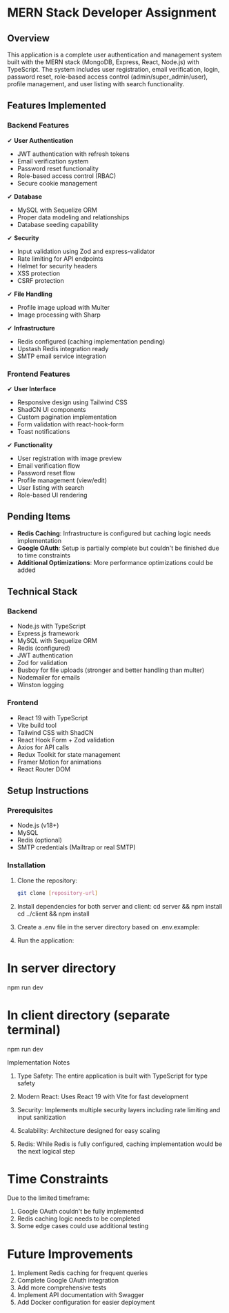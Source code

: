 # MERN Stack Developer Assignment

## Overview

This application is a complete user authentication and management system built with the MERN stack (MongoDB, Express, React, Node.js) with TypeScript. The system includes user registration, email verification, login, password reset, role-based access control (admin/super_admin/user), profile management, and user listing with search functionality.

## Features Implemented

### Backend Features

✔ **User Authentication**

- JWT authentication with refresh tokens
- Email verification system
- Password reset functionality
- Role-based access control (RBAC)
- Secure cookie management

✔ **Database**

- MySQL with Sequelize ORM
- Proper data modeling and relationships
- Database seeding capability

✔ **Security**

- Input validation using Zod and express-validator
- Rate limiting for API endpoints
- Helmet for security headers
- XSS protection
- CSRF protection

✔ **File Handling**

- Profile image upload with Multer
- Image processing with Sharp

✔ **Infrastructure**

- Redis configured (caching implementation pending)
- Upstash Redis integration ready
- SMTP email service integration

### Frontend Features

✔ **User Interface**

- Responsive design using Tailwind CSS
- ShadCN UI components
- Custom pagination implementation
- Form validation with react-hook-form
- Toast notifications

✔ **Functionality**

- User registration with image preview
- Email verification flow
- Password reset flow
- Profile management (view/edit)
- User listing with search
- Role-based UI rendering

## Pending Items

- **Redis Caching**: Infrastructure is configured but caching logic needs implementation
- **Google OAuth**: Setup is partially complete but couldn't be finished due to time constraints
- **Additional Optimizations**: More performance optimizations could be added

## Technical Stack

### Backend

- Node.js with TypeScript
- Express.js framework
- MySQL with Sequelize ORM
- Redis (configured)
- JWT authentication
- Zod for validation
- Busboy for file uploads (stronger and better handling than multer)
- Nodemailer for emails
- Winston logging

### Frontend

- React 19 with TypeScript
- Vite build tool
- Tailwind CSS with ShadCN
- React Hook Form + Zod validation
- Axios for API calls
- Redux Toolkit for state management
- Framer Motion for animations
- React Router DOM

## Setup Instructions

### Prerequisites

- Node.js (v18+)
- MySQL
- Redis (optional)
- SMTP credentials (Mailtrap or real SMTP)

### Installation

1. Clone the repository:
   ```bash
   git clone [repository-url]
   ```

2. Install dependencies for both server and client:
   cd server && npm install
   cd ../client && npm install

3. Create a .env file in the server directory based on .env.example:



4. Run the application:
# In server directory
npm run dev

# In client directory (separate terminal)
npm run dev

Implementation Notes
1. Type Safety: The entire application is built with 
TypeScript for type safety

2. Modern React: Uses React 19 with Vite for fast development

3. Security: Implements multiple security layers including rate limiting and input sanitization

4. Scalability: Architecture designed for easy scaling

5. Redis: While Redis is fully configured, caching implementation would be the next logical step

# Time Constraints
Due to the limited timeframe:

1. Google OAuth couldn't be fully implemented
2. Redis caching logic needs to be completed
3. Some edge cases could use additional testing

# Future Improvements
1. Implement Redis caching for frequent queries
2. Complete Google OAuth integration
3. Add more comprehensive tests
4. Implement API documentation with Swagger
5. Add Docker configuration for easier deployment
